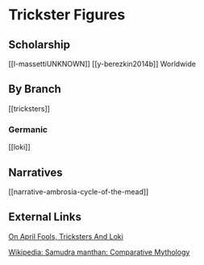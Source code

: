 # Trickster Figures


## Scholarship
[[l-massettiUNKNOWN]]
[[y-berezkin2014b]] Worldwide

## By Branch
[[tricksters]]
### Germanic
[[loki]]

## Narratives
[[narrative-ambrosia-cycle-of-the-mead]]

## External Links
[On April Fools, Tricksters And Loki](https://aryaakasha.com/2017/04/01/on-april-fools-tricksters-and-loki/)

[Wikipedia: Samudra manthan: Comparative Mythology](https://en.wikipedia.org/wiki/Samudra-manthan#Comparative-mythology)